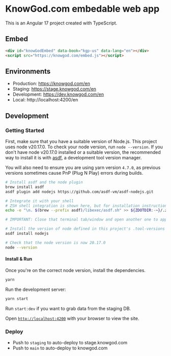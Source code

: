 # KnowGod.com embedable web app

This is an Angular 17 project created with TypeScript.

## Embed

```html
<div id="knowGodEmbed" data-book="kgp-us" data-lang="en"></div>
<script src="https://knowgod.com/embed.js"></script>
```

## Environments

- Production: https://knowgod.com/en
- Staging: https://stage.knowgod.com/en
- Development: https://dev.knowgod.com/en
- Local: http://localhost:4200/en

## Development

### Getting Started

First, make sure that you have a suitable version of Node.js. This project uses node v20.17.0. To check your node version, run `node --version`. If you don't have node v20.17.0 installed or a suitable version, the recommended way to install it is with [asdf](https://asdf-vm.com/), a development tool version manager.

You will also need to ensure you are using yarn version `4.7.0`, as previous versions sometimes cause PnP (Plug N Play) errors during builds.

```bash
# Install asdf and the node plugin
brew install asdf
asdf plugin add nodejs https://github.com/asdf-vm/asdf-nodejs.git

# Integrate it with your shell
# ZSH shell integration is shown here, but for installation instructions for other shells, go to https://asdf-vm.com/guide/getting-started.html#_3-install-asdf
echo -e "\n. $(brew --prefix asdf)/libexec/asdf.sh" >> ${ZDOTDIR:-~}/.zshrc

# IMPORTANT: Close that terminal tab/window and open another one to apply the changes to your shell configuration file

# Install the version of node defined in this project's .tool-versions file
asdf install nodejs

# Check that the node version is now 20.17.0
node --version
```

#### Install & Run

Once you're on the correct node version, install the dependencies.

```bash
yarn
```

Run the development server:

```bash
yarn start
```

Run `start:dev` if you want to grab data from the staging DB.

Open [`http://localhost:4200`](http://localhost:4200) with your browser to view the site.

### Deploy

- Push to `staging` to auto-deploy to stage.knowgod.com
- Push to `main` to auto-deploy to knowgod.com

